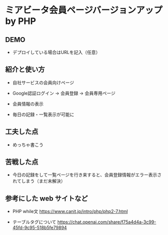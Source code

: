 # ミアビータ会員ページバージョンアップ by PHP


## DEMO

  - デプロイしている場合はURLを記入（任意）

## 紹介と使い方

  - 自社サービスの会員向けページ

  - Google認証ログイン → 会員登録 → 会員専用ページ

  - 会員情報の表示

  - 毎日の記録・一覧表示が可能に


## 工夫した点

  - めっちゃ書こう

## 苦戦した点

  - 今日の記録をして一覧ページを行き来すると、会員登録情報がエラー表示されてしまう（まだ未解決）

## 参考にした web サイトなど

  - PHP while文 
  https://www.canit.jp/intro/php/php2-7.html

  - テーブルタグについて 
  https://chat.openai.com/share/f75a4d4a-3c99-45fd-9c95-518b5fe79894